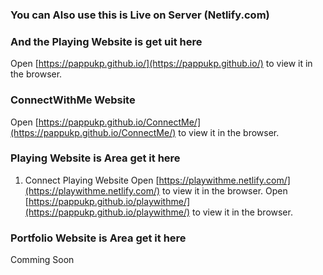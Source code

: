### You can Also use this is Live on Server (Netlify.com) <br />

### And the Playing Website is get uit here <br/>
Open [https://pappukp.github.io/](https://pappukp.github.io/) to view it in the browser.

### ConnectWithMe Website
Open [https://pappukp.github.io/ConnectMe/](https://pappukp.github.io/ConnectMe/) to view it in the browser.

### Playing Website is Area get it here

1. Connect Playing Website
Open [https://playwithme.netlify.com/](https://playwithme.netlify.com/) to view it in the browser.
Open [https://pappukp.github.io/playwithme/](https://pappukp.github.io/playwithme/) to view it in the browser.

### Portfolio Website is Area get it here

Comming Soon

